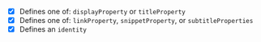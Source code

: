 - [x] Defines one of: `displayProperty` or `titleProperty`
- [x] Defines one of: `linkProperty`, `snippetProperty`, or `subtitleProperties`
- [x] Defines an `identity`

